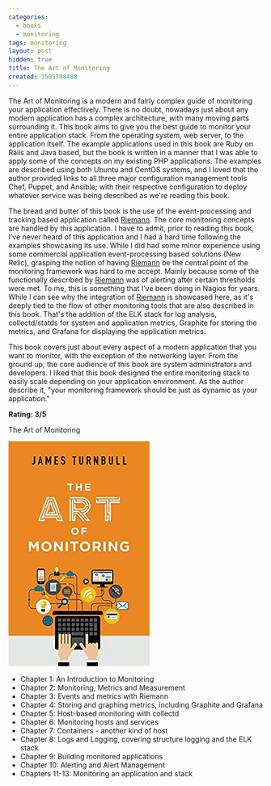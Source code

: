 ```yaml
---
categories:
  - books
  - monitoring
tags: monitoring
layout: post
hidden: true
title: The Art of Monitoring
created: 1505798488
---
```


The Art of Monitoring is a modern and fairly complex guide of monitoring your application effectively. There is no doubt, nowadays just about any modern application has a complex architecture, with many moving parts surrounding it. This book aims to give you the best guide to monitor your entire application stack. From the operating system, web server, to the application itself. The example applications used in this book are Ruby on Rails and Java based, but the book is written in a manner that I was able to apply some of the concepts on my existing PHP applications. The examples are described using both Ubuntu and CentOS systems, and I loved that the author provided links to all three major configuration management tools Chef, Puppet, and Ansible; with their respective configuration to deploy whatever service was being described as we're reading this book. 

The bread and butter of this book is the use of the event-processing and tracking based application called <a href="http://riemann.io/" target="_blank">Riemann</a>. The core monitoring concepts are handled by this application. I have to admit, prior to reading this book, I’ve never heard of this application and I had a hard time following the examples showcasing its use. While I did had some minor experience using some commercial application event-processing based solutions (New Relic), grasping the notion of having <a href="http://riemann.io/" target="_blank">Riemann</a> be the central point of the monitoring framework was hard to me accept. Mainly because some of the functionally described by <a href="http://riemann.io/" target="_blank">Riemann</a> was of alerting after certain thresholds were met. To me, this is something that I’ve been doing in Nagios for years. While I can see why the integration of <a href="http://riemann.io/" target="_blank">Riemann</a> is showcased here, as it's deeply tied to the flow of other monitoring tools that are also described in this book. That's the addition of the ELK stack for log analysis, collectd/statds for system and application metrics, Graphite for storing the metrics, and Grafana for displaying the application metrics.

 This book covers just about every aspect of a modern application that you want to monitor, with the exception of the networking layer. From the ground up, the core audience of this book are system administrators and developers. I liked that this book designed the entire monitoring stack to easily scale depending on your application environment. As the author describe it, "your monitoring framework should be just as dynamic as your application."

**Rating: 3/5**

The Art of Monitoring

<a href="https://www.artofmonitoring.com/" target="_blank"><img src="/assets/books/the-art-of-monitoring.jpg"></a>

* Chapter 1: An Introduction to Monitoring
* Chapter 2: Monitoring, Metrics and Measurement
* Chapter 3: Events and metrics with Riemann
* Chapter 4: Storing and graphing metrics, including Graphite and Grafana
* Chapter 5: Host-based monitoring with collectd
* Chapter 6: Monitoring hosts and services
* Chapter 7: Containers - another kind of host
* Chapter 8: Logs and Logging, covering structure logging and the ELK stack
* Chapter 9: Building monitored applications
* Chapter 10: Alerting and Alert Management
* Chapters 11-13: Monitoring an application and stack
